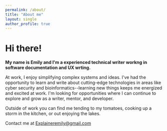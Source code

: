 ```yaml
---
permalink: /about/
title: "About me"
layout: single
author_profile: true
---
```


# Hi there! 
**My name is Emily and I'm a experienced technical writer workng in software documentation and UX wrting.** 

At work, I enjoy simplifying complex systems and ideas. I've had the opportunity to learn and write about cutting-edge technologies in areas like cyber security and bioinformatics--learning new things keeps me energized and excited at work. I'm looking for opportunities where I can continue to explore and grow as a writer, mentor, and developer. 

Outside of work you can find me tending to my tomatoes, cooking up a storm in the kitchen, or out enjoying the lakes. 

Contact me at <a href="mailto:name@email.com">Explaineremily@gmail.com</a>